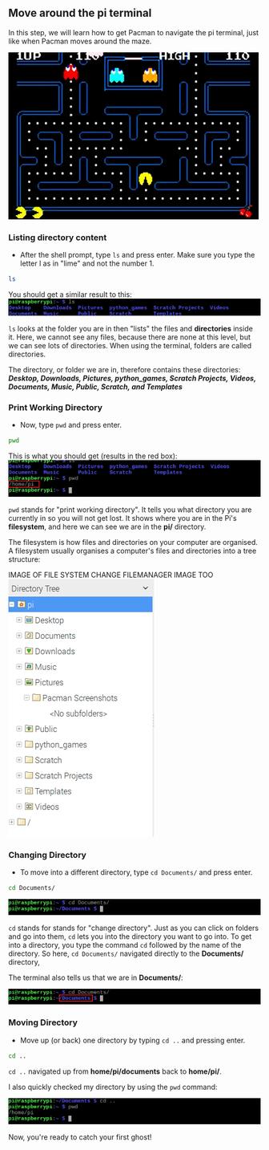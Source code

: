 ## Move around the pi terminal

In this step, we will learn how to get Pacman to navigate the pi terminal, just like when Pacman moves around the maze.

![Pacman Gif](images/pacmangiphy.gif)


### Listing directory content

+ After the shell prompt, type `ls` and press enter. Make sure you type the letter l as in "lime" and not the number 1.
```bash
ls
```
You should get a similar result to this:
![LS Command](images/lscommand.png)

`ls` looks at the folder you are in then "lists" the files and **directories** inside it. Here, we cannot see any files, because there are none at this level, but we can see lots of directories. When using the terminal, folders are called directories.

The directory, or folder we are in, therefore contains these directories:
***Desktop, Downloads, Pictures, python_games, Scratch Projects, Videos, Documents, Music, Public, Scratch, and Templates***


### Print Working Directory

+ Now, type `pwd` and press enter.
```bash
pwd
```
This is what you should get (results in the red box):
![PWD Command](images/pwdcommand.png)

`pwd` stands for "print working directory". It tells you what directory you are currently in so you will not get lost. It shows where you are in the Pi's **filesystem**, and here we can see we are in the **pi/** directory.

The filesystem is how files and directories on your computer are organised. A filesystem usually organises a computer's files and directories into a tree structure:

IMAGE OF FILE SYSTEM CHANGE FILEMANAGER IMAGE TOO ![File Manager](images/filemanager.png)


### Changing Directory

+ To move into a different directory, type `cd Documents/` and press enter.
```bash
cd Documents/
```
![CD Documents](images/cddocuments.png)

`cd` stands for stands for "change directory". Just as you can click on folders and go into them, `cd` lets you into the directory you want to go into. To get into a directory, you type the command `cd` followed by the name of the directory. So here, `cd Documents/` navigated directly to the **Documents/** directory,

The terminal also tells us that we are in **Documents/**:

![CD Documents path](images/cddocumentspath.png)


### Moving Directory

+ Move up (or back) one directory by typing `cd ..` and pressing enter.
```bash
cd ..
```
`cd ..` navigated up from **home/pi/documents** back to **home/pi/**.

I also quickly checked my directory by using the `pwd` command:

![CD DotDot Command](images/cddotdotcommand.png)

Now, you're ready to catch your first ghost!
